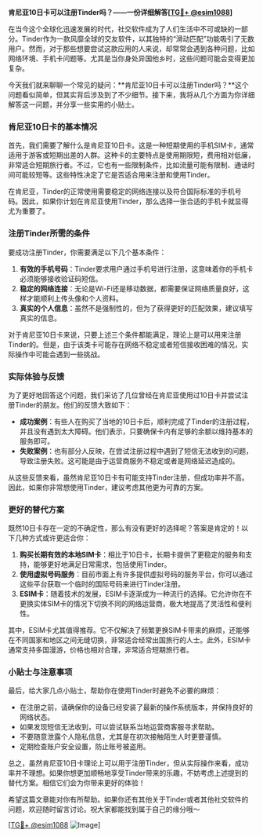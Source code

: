 **肯尼亚10日卡可以注册Tinder吗？——一份详细解答[[TG💪+ @esim1088](https://t.me/s/esim1088)]**

在当今这个全球化迅速发展的时代，社交软件成为了人们生活中不可或缺的一部分。Tinder作为一款风靡全球的交友软件，以其独特的“滑动匹配”功能吸引了无数用户。然而，对于那些想要尝试这款应用的人来说，却常常会遇到各种问题，比如网络环境、手机卡问题等。尤其是当你身处异国他乡时，这些问题可能会变得更加复杂。

今天我们就来聊聊一个常见的疑问：**肯尼亚10日卡可以注册Tinder吗？**这个问题看似简单，但其实背后涉及到了不少细节。接下来，我将从几个方面为你详细解答这一问题，并分享一些实用的小贴士。

### 肯尼亚10日卡的基本情况

首先，我们需要了解什么是肯尼亚10日卡。这是一种短期使用的手机SIM卡，通常适用于游客或短期出差的人群。这种卡的主要特点是使用期限短，费用相对低廉，非常适合短期旅行者。不过，它也有一些限制条件，比如流量可能有限制、通话时间可能较短等。这些特性决定了它是否适合用来注册和使用Tinder。

在肯尼亚，Tinder的正常使用需要稳定的网络连接以及符合国际标准的手机号码。因此，如果你计划在肯尼亚使用Tinder，那么选择一张合适的手机卡就显得尤为重要了。

### 注册Tinder所需的条件

要成功注册Tinder，你需要满足以下几个基本条件：

1. **有效的手机号码**：Tinder要求用户通过手机号进行注册，这意味着你的手机卡必须能够接收验证码短信。
2. **稳定的网络连接**：无论是Wi-Fi还是移动数据，都需要保证网络质量良好，这样才能顺利上传头像和个人资料。
3. **真实的个人信息**：虽然不是强制性的，但为了获得更好的匹配效果，建议填写真实的信息。

对于肯尼亚10日卡来说，只要上述三个条件都能满足，理论上是可以用来注册Tinder的。但是，由于该类卡可能存在网络不稳定或者短信接收困难的情况，实际操作中可能会遇到一些挑战。

### 实际体验与反馈

为了更好地回答这个问题，我们采访了几位曾经在肯尼亚使用过10日卡并尝试注册Tinder的朋友。他们的反馈大致如下：

- **成功案例**：有些人在购买了当地的10日卡后，顺利完成了Tinder的注册过程，并且没有遇到太大障碍。他们表示，只要确保卡内有足够的余额以维持基本的服务即可。
- **失败案例**：也有部分人反映，在尝试注册过程中遇到了短信无法收到的问题，导致注册失败。这可能是由于运营商服务不稳定或者是网络延迟造成的。

从这些反馈来看，虽然肯尼亚10日卡有可能支持Tinder注册，但成功率并不高。因此，如果你非常想使用Tinder，建议考虑其他更为可靠的方案。

### 更好的替代方案

既然10日卡存在一定的不确定性，那么有没有更好的选择呢？答案是肯定的！以下几种方式或许更适合你：

1. **购买长期有效的本地SIM卡**：相比于10日卡，长期卡提供了更稳定的服务和支持，能够更好地满足日常需求，包括使用Tinder。
2. **使用虚拟号码服务**：目前市面上有许多提供虚拟号码的服务平台，你可以通过这些平台获取一个临时的国际号码来进行Tinder注册。
3. **ESIM卡**：随着技术的发展，ESIM卡逐渐成为一种流行的选择。它允许你在不更换实体SIM卡的情况下切换不同的网络运营商，极大地提高了灵活性和便利性。

其中，ESIM卡尤其值得推荐。它不仅解决了频繁更换SIM卡带来的麻烦，还能够在不同国家和地区之间无缝切换，非常适合经常出国旅行的人士。此外，ESIM卡通常支持多国漫游，价格也相对合理，非常适合短期旅行者。

### 小贴士与注意事项

最后，给大家几点小贴士，帮助你在使用Tinder时避免不必要的麻烦：

- 在注册之前，请确保你的设备已经安装了最新的操作系统版本，并保持良好的网络状态。
- 如果发现短信无法收到，可以尝试联系当地运营商客服寻求帮助。
- 不要随意泄露个人隐私信息，尤其是在初次接触陌生人时更要谨慎。
- 定期检查账户安全设置，防止账号被盗用。

总之，虽然肯尼亚10日卡理论上可以用于注册Tinder，但从实际操作来看，成功率并不理想。如果你想更加顺畅地享受Tinder带来的乐趣，不妨考虑上述提到的替代方案。相信它们会为你带来更好的体验！

希望这篇文章能对你有所帮助。如果你还有其他关于Tinder或者其他社交软件的问题，欢迎随时留言讨论。祝大家都能找到属于自己的缘分哦～

[[TG💪+ @esim1088](https://t.me/s/esim1088) ![Image](https://i.postimg.cc/4NQfJmqS/Snipaste-2025-05-13-00-14-12.png)]